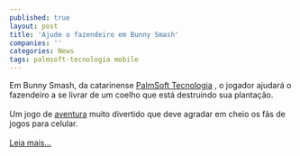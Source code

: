 ```yaml
---
published: true
layout: post
title: 'Ajude o fazendeiro em Bunny Smash'
companies: ''
categories: News
tags: palmsoft-tecnologia mobile
---
```

Em Bunny Smash, da catarinense <a href="{{ site.baseurl }}/index.php?p=cl&amp;t=19&amp;idd=38">PalmSoft Tecnologia</a>
, o jogador ajudar&aacute; o fazendeiro a se livrar de um coelho que est&aacute; destruindo sua planta&ccedil;&atilde;o.<br /><br />Um jogo de <a href="{{ site.baseurl }}/index.php?p=cl&amp;t=19&amp;idc=4">aventura</a>
 muito divertido que deve agradar em cheio os f&atilde;s de jogos para celular.<br /><br /><a href="{{ site.baseurl }}/index.php?p=c&amp;id=489">Leia mais...</a>

